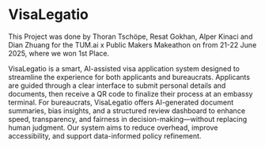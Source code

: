 # VisaLegatio

This Project was done by Thoran Tschöpe, Resat Gokhan, Alper Kinaci and Dian Zhuang for the TUM.ai x Public Makers Makeathon on from 21-22 June 2025, where we won 1st Place.

VisaLegatio is a smart, AI-assisted visa application system designed to streamline the experience for both applicants and bureaucrats. Applicants are guided through a clear interface to submit personal details and documents, then receive a QR code to finalize their process at an embassy terminal. For bureaucrats, VisaLegatio offers AI-generated document summaries, bias insights, and a structured review dashboard to enhance speed, transparency, and fairness in decision-making—without replacing human judgment. Our system aims to reduce overhead, improve accessibility, and support data-informed policy refinement.